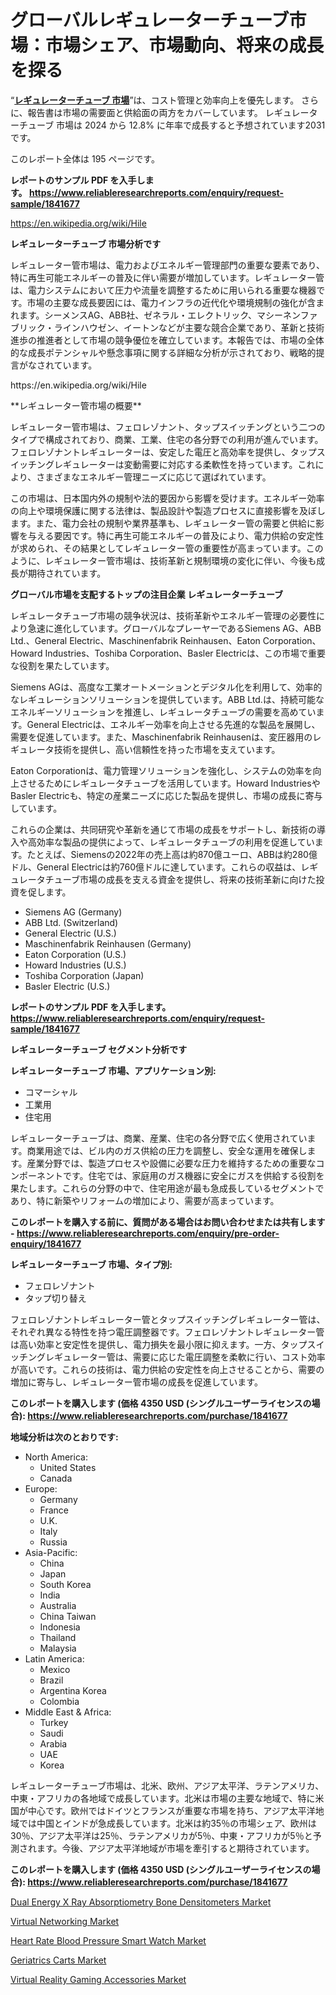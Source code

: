 <p><h1>グローバルレギュレーターチューブ市場：市場シェア、市場動向、将来の成長を探る</h1></p><p>&ldquo;<strong><a href="https://www.reliableresearchreports.com/regulator-tube-r1841677?utm_campaign=110&utm_medium=9&utm_source=Github&utm_content=ia&utm_term=16112024&utm_id=regulator-tube">レギュレーターチューブ 市場</a></strong>&rdquo;は、コスト管理と効率向上を優先します。 さらに、報告書は市場の需要面と供給面の両方をカバーしています。 レギュレーターチューブ 市場は 2024 から 12.8% に年率で成長すると予想されています2031 です。</p>
<p>このレポート全体は 195 ページです。</p>
<p><strong>レポートのサンプル PDF を入手します。&nbsp;<a href="https://www.reliableresearchreports.com/enquiry/request-sample/1841677?utm_campaign=110&utm_medium=9&utm_source=Github&utm_content=ia&utm_term=16112024&utm_id=regulator-tube">https://www.reliableresearchreports.com/enquiry/request-sample/1841677</a></strong></p>
<p><a href="https://en.wikipedia.org/wiki/Hile?utm_campaign=110&utm_medium=9&utm_source=Github&utm_content=ia&utm_term=16112024&utm_id=regulator-tube">https://en.wikipedia.org/wiki/Hile</a></p>
<p><strong>レギュレーターチューブ 市場分析です</strong></p>
<p><p>レギュレーター管市場は、電力およびエネルギー管理部門の重要な要素であり、特に再生可能エネルギーの普及に伴い需要が増加しています。レギュレーター管は、電力システムにおいて圧力や流量を調整するために用いられる重要な機器です。市場の主要な成長要因には、電力インフラの近代化や環境規制の強化が含まれます。シーメンスAG、ABB社、ゼネラル・エレクトリック、マシーネンファブリック・ラインハウゼン、イートンなどが主要な競合企業であり、革新と技術進歩の推進者として市場の競争優位を確立しています。本報告では、市場の全体的な成長ポテンシャルや懸念事項に関する詳細な分析が示されており、戦略的提言がなされています。</p></p>
<p>https://en.wikipedia.org/wiki/Hile</p>
<p><p>**レギュレーター管市場の概要**</p><p>レギュレーター管市場は、フェロレゾナント、タップスイッチングという二つのタイプで構成されており、商業、工業、住宅の各分野での利用が進んでいます。フェロレゾナントレギュレーターは、安定した電圧と高効率を提供し、タップスイッチングレギュレーターは変動需要に対応する柔軟性を持っています。これにより、さまざまなエネルギー管理ニーズに応じて選ばれています。</p><p>この市場は、日本国内外の規制や法的要因から影響を受けます。エネルギー効率の向上や環境保護に関する法律は、製品設計や製造プロセスに直接影響を及ぼします。また、電力会社の規制や業界基準も、レギュレーター管の需要と供給に影響を与える要因です。特に再生可能エネルギーの普及により、電力供給の安定性が求められ、その結果としてレギュレーター管の重要性が高まっています。このように、レギュレーター管市場は、技術革新と規制環境の変化に伴い、今後も成長が期待されています。</p></p>
<p><strong>グローバル市場を支配するトップの注目企業 レギュレーターチューブ</strong></p>
<p><p>レギュレータチューブ市場の競争状況は、技術革新やエネルギー管理の必要性により急速に進化しています。グローバルなプレーヤーであるSiemens AG、ABB Ltd.、General Electric、Maschinenfabrik Reinhausen、Eaton Corporation、Howard Industries、Toshiba Corporation、Basler Electricは、この市場で重要な役割を果たしています。</p><p>Siemens AGは、高度な工業オートメーションとデジタル化を利用して、効率的なレギュレーションソリューションを提供しています。ABB Ltd.は、持続可能なエネルギーソリューションを推進し、レギュレータチューブの需要を高めています。General Electricは、エネルギー効率を向上させる先進的な製品を展開し、需要を促進しています。また、Maschinenfabrik Reinhausenは、変圧器用のレギュレータ技術を提供し、高い信頼性を持った市場を支えています。</p><p>Eaton Corporationは、電力管理ソリューションを強化し、システムの効率を向上させるためにレギュレータチューブを活用しています。Howard IndustriesやBasler Electricも、特定の産業ニーズに応じた製品を提供し、市場の成長に寄与しています。</p><p>これらの企業は、共同研究や革新を通じて市場の成長をサポートし、新技術の導入や高効率な製品の提供によって、レギュレータチューブの利用を促進しています。たとえば、Siemensの2022年の売上高は約870億ユーロ、ABBは約280億ドル、General Electricは約760億ドルに達しています。これらの収益は、レギュレータチューブ市場の成長を支える資金を提供し、将来の技術革新に向けた投資を促します。</p></p>
<p><ul><li>Siemens AG (Germany)</li><li>ABB Ltd. (Switzerland)</li><li>General Electric (U.S.)</li><li>Maschinenfabrik Reinhausen (Germany)</li><li>Eaton Corporation (U.S.)</li><li>Howard Industries (U.S.)</li><li>Toshiba Corporation (Japan)</li><li>Basler Electric (U.S.)</li></ul></p>
<p><strong>レポートのサンプル PDF を入手します。 <a href="https://www.reliableresearchreports.com/enquiry/request-sample/1841677?utm_campaign=110&utm_medium=9&utm_source=Github&utm_content=ia&utm_term=16112024&utm_id=regulator-tube">https://www.reliableresearchreports.com/enquiry/request-sample/1841677</a></strong></p>
<p><strong>レギュレーターチューブ セグメント分析です</strong></p>
<p><strong>レギュレーターチューブ 市場、アプリケーション別:</strong></p>
<p><ul><li>コマーシャル</li><li>工業用</li><li>住宅用</li></ul></p>
<p><p>レギュレーターチューブは、商業、産業、住宅の各分野で広く使用されています。商業用途では、ビル内のガス供給の圧力を調整し、安全な運用を確保します。産業分野では、製造プロセスや設備に必要な圧力を維持するための重要なコンポーネントです。住宅では、家庭用のガス機器に安全にガスを供給する役割を果たします。これらの分野の中で、住宅用途が最も急成長しているセグメントであり、特に新築やリフォームの増加により、需要が高まっています。</p></p>
<p><strong>このレポートを購入する前に、質問がある場合はお問い合わせまたは共有します - <a href="https://www.reliableresearchreports.com/enquiry/pre-order-enquiry/1841677?utm_campaign=110&utm_medium=9&utm_source=Github&utm_content=ia&utm_term=16112024&utm_id=regulator-tube">https://www.reliableresearchreports.com/enquiry/pre-order-enquiry/1841677</a></strong></p>
<p><strong>レギュレーターチューブ 市場、タイプ別:</strong></p>
<p><ul><li>フェロレゾナント</li><li>タップ切り替え</li></ul></p>
<p><p>フェロレゾナントレギュレーター管とタップスイッチングレギュレーター管は、それぞれ異なる特性を持つ電圧調整器です。フェロレゾナントレギュレーター管は高い効率と安定性を提供し、電力損失を最小限に抑えます。一方、タップスイッチングレギュレーター管は、需要に応じた電圧調整を柔軟に行い、コスト効率が高いです。これらの技術は、電力供給の安定性を向上させることから、需要の増加に寄与し、レギュレーター管市場の成長を促進しています。</p></p>
<p><strong>このレポートを購入します (価格 4350 USD (シングルユーザーライセンスの場合): <a href="https://www.reliableresearchreports.com/purchase/1841677?utm_campaign=110&utm_medium=9&utm_source=Github&utm_content=ia&utm_term=16112024&utm_id=regulator-tube">https://www.reliableresearchreports.com/purchase/1841677</a></strong></p>
<p><strong>地域分析は次のとおりです:</strong></p>
<p><ul>
    <li>
        North America:
        <ul>
            <li>United States</li>
            <li>Canada</li>
        </ul>
    </li>
    <li>
        Europe:
        <ul>
            <li>Germany</li>
            <li>France</li>
            <li>U.K.</li>
            <li>Italy</li>
            <li>Russia</li>
        </ul>
    </li>
    <li>
        Asia-Pacific:
        <ul>
            <li>China</li>
            <li>Japan</li>
            <li>South Korea</li>
            <li>India</li>
            <li>Australia</li>
            <li>China Taiwan</li>
            <li>Indonesia</li>
            <li>Thailand</li>
            <li>Malaysia</li>
        </ul>
    </li>
    <li>
        Latin America:
        <ul>
            <li>Mexico</li>
            <li>Brazil</li>
            <li>Argentina Korea</li>
            <li>Colombia</li>
        </ul>
    </li>
    <li>
        Middle East & Africa:
        <ul>
            <li>Turkey</li>
            <li>Saudi</li>
            <li>Arabia</li>
            <li>UAE</li>
            <li>Korea</li>
        </ul>
    </li>
    </ul></p>
<p><p>レギュレーターチューブ市場は、北米、欧州、アジア太平洋、ラテンアメリカ、中東・アフリカの各地域で成長しています。北米は市場の主要な地域で、特に米国が中心です。欧州ではドイツとフランスが重要な市場を持ち、アジア太平洋地域では中国とインドが急成長しています。北米は約35％の市場シェア、欧州は30％、アジア太平洋は25％、ラテンアメリカが5％、中東・アフリカが5％と予測されます。今後、アジア太平洋地域が市場を牽引すると期待されています。</p></p>
<p><strong>このレポートを購入します (価格 4350 USD (シングルユーザーライセンスの場合): <a href="https://www.reliableresearchreports.com/purchase/1841677?utm_campaign=110&utm_medium=9&utm_source=Github&utm_content=ia&utm_term=16112024&utm_id=regulator-tube">https://www.reliableresearchreports.com/purchase/1841677</a></strong></p>
<p><p><a href="https://github.com/RoccoManning/Market-Research-Report-List-7/blob/main/dual-energy-x-ray-absorptiometry-bone-densitometers-market.md?utm_campaign=110&utm_medium=9&utm_source=Github&utm_content=ia&utm_term=16112024&utm_id=regulator-tube">Dual Energy X Ray Absorptiometry Bone Densitometers Market</a></p><p><a href="https://issuu.com/reportprime-2/docs/virtual-networking-market-size-2030_a23bc33512e6f3?utm_campaign=110&utm_medium=9&utm_source=Github&utm_content=ia&utm_term=16112024&utm_id=regulator-tube">Virtual Networking Market</a></p><p><a href="https://www.linkedin.com/pulse/investment-opportunities-heart-rate-blood-pressure-smart-5m63c?utm_campaign=110&utm_medium=9&utm_source=Github&utm_content=ia&utm_term=16112024&utm_id=regulator-tube">Heart Rate Blood Pressure Smart Watch Market</a></p><p><a href="https://github.com/gulaimolin/Market-Research-Report-List-6/blob/main/geriatrics-carts-market.md?utm_campaign=110&utm_medium=9&utm_source=Github&utm_content=ia&utm_term=16112024&utm_id=regulator-tube">Geriatrics Carts Market</a></p><p><a href="https://issuu.com/reportprime-2/docs/virtual-reality-gaming-accessories-_44a4ee96351bb6?utm_campaign=110&utm_medium=9&utm_source=Github&utm_content=ia&utm_term=16112024&utm_id=regulator-tube">Virtual Reality Gaming Accessories Market</a></p></p>